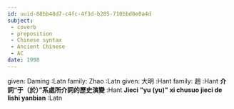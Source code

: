 ```yaml
---
id: uuid-88bb48d7-c4fc-4f3d-b285-710bbd0e0a4d
subject: 
 - coverb
 - preposition
 - Chinese syntax
 - Ancient Chinese
 - AC
date: 1998
---
```


given: Daming :Latn
family: Zhao :Latn
given: 大明 :Hant
family: 趙 :Hant
**介詞“于（於）”系處所介詞的歷史演變** :Hant
**Jieci "yu (yu)" xi chusuo jieci de lishi yanbian** :Latn
